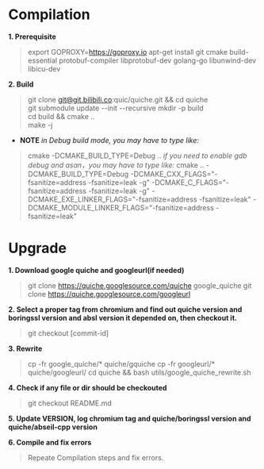 # Compilation

**1. Prerequisite**
> export  GOPROXY=https://goproxy.io
> apt-get install git cmake build-essential protobuf-compiler libprotobuf-dev golang-go libunwind-dev libicu-dev

**2. Build**  
> git clone git@git.bilibili.co:quic/quiche.git && cd quiche  
> git submodule update --init --recursive
> mkdir -p build  
> cd build && cmake ..  
> make -j  
- **NOTE**
  *in Debug build mode, you may have to type like:*
> cmake -DCMAKE_BUILD_TYPE=Debug ..
  *if you need to enable gdb debug and asan，you may have to type like:*
> cmake .. -DCMAKE_BUILD_TYPE=Debug -DCMAKE_CXX_FLAGS="-fsanitize=address -fsanitize=leak -g" -DCMAKE_C_FLAGS="-fsanitize=address -fsanitize=leak -g" -DCMAKE_EXE_LINKER_FLAGS="-fsanitize=address -fsanitize=leak" -DCMAKE_MODULE_LINKER_FLAGS="-fsanitize=address -fsanitize=leak"

# Upgrade
**1. Download google quiche and googleurl(if needed)**  
> git clone https://quiche.googlesource.com/quiche google_quiche
> git clone https://quiche.googlesource.com/googleurl

**2. Select a proper tag from chromium and find out quiche version and boringssl version and absl version it depended on, then checkout it.**
> git checkout [commit-id]

**3. Rewrite**  
> cp -fr google_quiche/* quiche/gquiche
> cp -fr googleurl/* quiche/googleurl/
> cd quiche && bash utils/google_quiche_rewrite.sh

**4. Check if any file or dir should be checkouted**
> git checkout README.md

**5. Update VERSION, log chromium tag and quiche/boringssl version and quiche/abseil-cpp version**

**6. Compile and fix errors**  
> Repeate Compilation steps and fix errors.
